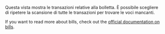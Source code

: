 Questa vista mostra le transazioni relative alla bolletta. È possibile scegliere di ripetere la scansione di tutte le transazioni per trovare le voci mancanti.

If you want to read more about bills, check out the [official documentation on bills](https://firefly-iii.readthedocs.io/en/latest/advanced/bills.html).